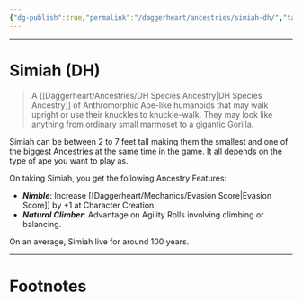 ```yaml
---
{"dg-publish":true,"permalink":"/daggerheart/ancestries/simiah-dh/","tags":["TTRPG"]}
---
```



---
# Simiah (DH)
> A [[Daggerheart/Ancestries/DH Species Ancestry\|DH Species Ancestry]] of Anthromorphic Ape-like humanoids that may walk upright or use their knuckles to knuckle-walk. They may look like anything from ordinary small marmoset to a gigantic Gorilla. 

Simiah can be between 2 to 7 feet tall making them the smallest and one of the biggest Ancestries at the same time in the game. It all depends on the type of ape you want to play as.

On taking Simiah, you get the following Ancestry Features:
- ***Nimble***: Increase [[Daggerheart/Mechanics/Evasion Score\|Evasion Score]] by +1 at Character Creation
- ***Natural Climber***: Advantage on Agility Rolls involving climbing or balancing.

On an average, Simiah live for around 100 years.

---
# Footnotes